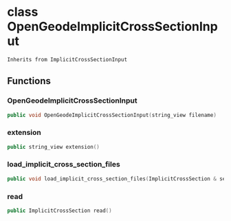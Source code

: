 # class OpenGeodeImplicitCrossSectionInput


```cpp
Inherits from ImplicitCrossSectionInput
```



## Functions

### OpenGeodeImplicitCrossSectionInput

```cpp
public void OpenGeodeImplicitCrossSectionInput(string_view filename)
```


### extension

```cpp
public string_view extension()
```


### load_implicit_cross_section_files

```cpp
public void load_implicit_cross_section_files(ImplicitCrossSection & section, string_view directory)
```


### read

```cpp
public ImplicitCrossSection read()
```




